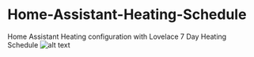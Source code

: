 # Home-Assistant-Heating-Schedule
Home Assistant Heating configuration with Lovelace 7 Day Heating Schedule
![alt text](https://live.staticflickr.com/65535/49816589786_753593015a_b.jpg)
